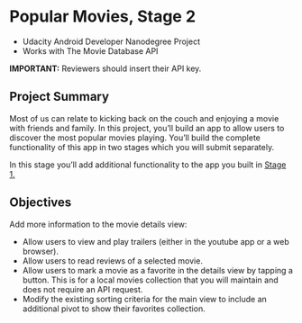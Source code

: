 # Popular Movies, Stage 2
* Udacity Android Developer Nanodegree Project
* Works with The Movie Database API

**IMPORTANT:** Reviewers should insert their API key.

## Project Summary

Most of us can relate to kicking back on the couch and enjoying a movie with friends and family. In this project, you’ll build an app to allow users to discover the most popular movies playing.
You’ll build the complete functionality of this app in two stages which you will submit separately.

In this stage you’ll add additional functionality to the app you built in [Stage 1.](https://github.com/musap86/PopularMoviesStage1.git)

## Objectives

Add more information to the movie details view:

* Allow users to view and play trailers (either in the youtube app or a web browser).
* Allow users to read reviews of a selected movie.
* Allow users to mark a movie as a favorite in the details view by tapping a button. This is for a local movies collection that you will maintain and does not require an API request.
* Modify the existing sorting criteria for the main view to include an additional pivot to show their favorites collection.
